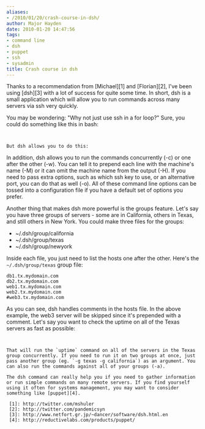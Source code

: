 ```yaml
---
aliases:
- /2010/01/20/crash-course-in-dsh/
author: Major Hayden
date: 2010-01-20 14:47:56
tags:
- command line
- dsh
- puppet
- ssh
- sysadmin
title: Crash course in dsh
---
```


Thanks to a recommendation from [Michael][1] and [Florian][2], I've been using [dsh][3] with a lot of success for quite some time. In short, dsh is a small application which will allow you to run commands across many servers via ssh very quickly.

You may be wondering: "Why not just use ssh in a for loop?" Sure, you could do something like this in bash:

```


But dsh allows you to do this:

```


In addition, dsh allows you to run the commands concurrently (-c) or one after the other (-w). You can tell it to prepend each line with the machine's name (-M) or it can omit the machine name from the output (-H). If you need to pass extra options, such as which ssh key to use, or an alternative port, you can do that as well (-o). All of these command line options can be tossed into a configuration file if you have a default set of options you prefer.

Another thing that makes dsh more powerful is the groups feature. Let's say you have three groups of servers - some are in California, others in Texas, and still others in New York. You could make three files for the groups:

  * ~/.dsh/group/california
  * ~/.dsh/group/texas
  * ~/.dsh/group/newyork

Inside each file, you just need to list the hosts one after the other. Here's the `~/.dsh/group/texas` group file:

```
db1.tx.mydomain.com
db2.tx.mydomain.com
web1.tx.mydomain.com
web2.tx.mydomain.com
#web3.tx.mydomain.com
```


As you can see, dsh handles comments in the hosts file. In the above example, the web3 server will be skipped since it's prepended with a comment. Let's say you want to check the uptime on all of the Texas servers as fast as possible:

```


That will run the `uptime` command on all of the servers in the Texas group concurrently. If you need to run it on two groups at once, just pass another group (eg. `-g texas -g california`) as an argument. You can also run the commands against all of your groups (-a).

The dsh command can really help you if you need to gather information or run simple commands on many remote servers. If you find yourself using it often for systems management, you may want to consider something like [puppet][4].

 [1]: http://twitter.com/mshuler
 [2]: http://twitter.com/pandemicsyn
 [3]: http://www.netfort.gr.jp/~dancer/software/dsh.html.en
 [4]: http://reductivelabs.com/products/puppet/
